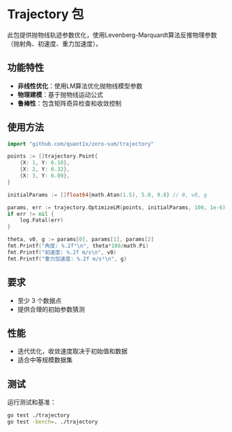# Trajectory 包

此包提供抛物线轨迹参数优化，使用Levenberg-Marquardt算法反推物理参数（抛射角、初速度、重力加速度）。

## 功能特性

- **非线性优化**：使用LM算法优化抛物线模型参数
- **物理建模**：基于抛物线运动公式
- **鲁棒性**：包含矩阵奇异检查和收敛控制

## 使用方法

```go
import "github.com/quant1x/zero-sum/trajectory"

points := []trajectory.Point{
    {X: 1, Y: 6.18},
    {X: 2, Y: 6.32},
    {X: 3, Y: 6.09},
}

initialParams := []float64{math.Atan(1.5), 5.0, 9.8} // θ, v0, g

params, err := trajectory.OptimizeLM(points, initialParams, 100, 1e-6)
if err != nil {
    log.Fatal(err)
}

theta, v0, g := params[0], params[1], params[2]
fmt.Printf("角度: %.2f°\n", theta*180/math.Pi)
fmt.Printf("初速度: %.2f m/s\n", v0)
fmt.Printf("重力加速度: %.2f m/s²\n", g)
```

## 要求

- 至少 3 个数据点
- 提供合理的初始参数猜测

## 性能

- 迭代优化，收敛速度取决于初始值和数据
- 适合中等规模数据集

## 测试

运行测试和基准：

```bash
go test ./trajectory
go test -bench=. ./trajectory
```
